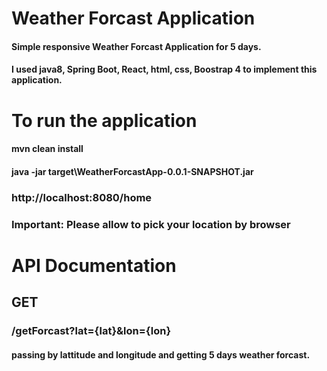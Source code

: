 # Weather Forcast Application

#### Simple responsive Weather Forcast Application for 5 days.

#### I used java8, Spring Boot, React, html, css, Boostrap 4 to implement this application.

# To run the application

#### mvn clean install 

#### java -jar target\WeatherForcastApp-0.0.1-SNAPSHOT.jar

### http://localhost:8080/home

### Important: Please allow to pick your location by browser

# API Documentation

## GET

### /getForcast?lat={lat}&lon={lon}

#### passing by lattitude and longitude and getting 5 days weather forcast.
